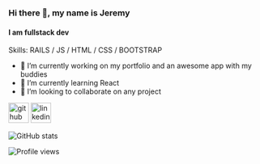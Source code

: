 ### Hi there 👋, my name is Jeremy
#### I am fullstack dev

<!-- Quick description -->
Skills: RAILS / JS / HTML / CSS / BOOTSTRAP

- 🔭 I’m currently working on my portfolio and an awesome app with my buddies 
- 🌱 I’m currently learning React 
- 👯 I’m looking to collaborate on any project 

<!-- linkedin and github icons and links  -->
[<img src='https://cdn.jsdelivr.net/npm/simple-icons@3.0.1/icons/github.svg' alt='github' height='40'>](https://github.com/JerryAnt)  [<img src='https://cdn.jsdelivr.net/npm/simple-icons@3.0.1/icons/linkedin.svg' alt='linkedin' height='40'>](https://www.linkedin.com/in/https://www.linkedin.com/in/jeremy-antoine-cool-dev-for-hire//)  

<!-- My stats -->
![GitHub stats](https://github-readme-stats.vercel.app/api?username=JerryAnt&show_icons=true&count_private=true)  

<!-- My views -->
![Profile views](https://gpvc.arturio.dev/JerryAnt)  
